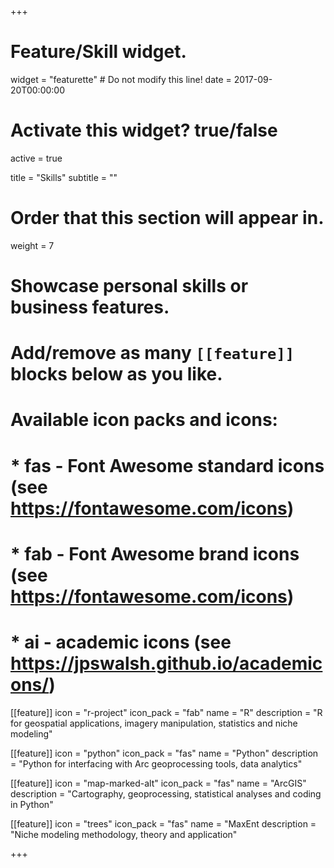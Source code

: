 +++
# Feature/Skill widget.
widget = "featurette"  # Do not modify this line!
date = 2017-09-20T00:00:00

# Activate this widget? true/false
active = true

title = "Skills"
subtitle = ""

# Order that this section will appear in.
weight = 7

# Showcase personal skills or business features.
# 
# Add/remove as many `[[feature]]` blocks below as you like.
# 
# Available icon packs and icons:
# * fas - Font Awesome standard icons (see https://fontawesome.com/icons)
# * fab - Font Awesome brand icons (see https://fontawesome.com/icons)
# * ai - academic icons (see https://jpswalsh.github.io/academicons/)

[[feature]]
  icon = "r-project"
  icon_pack = "fab"
  name = "R"
  description = "R for geospatial applications, imagery manipulation, statistics and niche modeling"
  
[[feature]]
  icon = "python"
  icon_pack = "fas"
  name = "Python"
  description = "Python for interfacing with Arc geoprocessing tools, data analytics"  
  
[[feature]]
  icon = "map-marked-alt"
  icon_pack = "fas"
  name = "ArcGIS"
  description = "Cartography, geoprocessing, statistical analyses and coding in Python"
    
[[feature]]
  icon = "trees"
  icon_pack = "fas"
  name = "MaxEnt
  description = "Niche modeling methodology, theory and application"
  

+++
